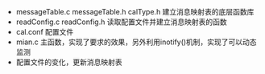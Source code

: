 *   messageTable.c messageTable.h calType.h 建立消息映射表的底层函数库
*   readConfig.c readConfig.h 读取配置文件并建立消息映射表的函数
*   cal.conf 配置文件
*   mian.c 主函数，实现了要求的效果，另外利用inotify()机制，实现了可以动态监测
*   配置文件的变化，更新消息映射表